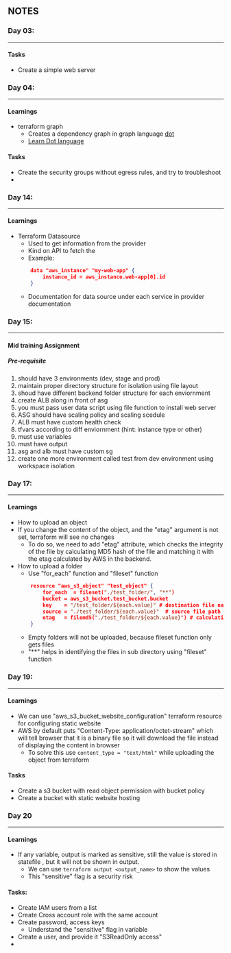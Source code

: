 ## NOTES

### Day 03:

---

#### Tasks

* Create a simple web server


### Day 04:

---

#### Learnings

* terraform graph
    * Creates a dependency graph in graph language [dot](https://graphviz.org/doc/info/lang.html)
    * [Learn Dot language](https://www.ocf.berkeley.edu/~eek/index.html/tiny_examples/thinktank/src/gv1.7c/doc/dotguide.pdf)

#### Tasks

* Create the security groups without egress rules, and try to troubleshoot
* 


### Day 14:

---

#### Learnings

* Terraform Datasource
    * Used to get information from the provider
    * Kind on API to fetch the 
    * Example:
    ```json
        data "aws_instance" "my-web-app" {
            instance_id = aws_instance.web-app[0].id
        }
    ```
    * Documentation for data source under each service in provider documentation


### Day 15:

---

#### Mid training Assignment

##### Pre-requisite

1. should have 3 environments (dev, stage and prod)
2. maintain proper directory structure for isolation using file layout
3. shoud have different backend folder structure for each enviornment
4. create ALB along in front of asg
5. you must pass user data script using file function to install web server
6. ASG should have scaling policy and scaling scedule
7. ALB must have custom health check
8. tfvars according to diff enviornment (hint: instance type or other)
9. must use variables
10. must have output
11. asg and alb must have custom sg
12. create one more environment called test from dev environment using workspace isolation


### Day 17:

---

#### Learnings

* How to upload an object
* If you change the content of the object, and the "etag" argument is not set, terraform will see no changes
    * To do so, we need to add "etag" attribute, which checks the integrity of the file by calculating MD5 hash of the file 
        and matching it with the etag calculated by AWS in the backend.
* How to upload a folder
    * Use "for_each" function and "fileset" function
    ```json
        resource "aws_s3_object" "test_object" {
            for_each  = fileset("./test_folder/", "**")
            bucket = aws_s3_bucket.test_bucket.bucket
            key    = "/test_folder/${each.value}" # destination file name
            source = "./test_folder/${each.value}"  # source file path
            etag   = filemd5("./test_folder/${each.value}") # calculating MD5 hash of the file locally and match that with etag in AWS side.
        }
    ```
    * Empty folders will not be uploaded, because fileset function only gets files
    * "**" helps in identifying the files in sub directory using "fileset" function
 
    
### Day 19:

---

#### Learnings

* We can use "aws_s3_bucket_website_configuration" terraform resource for configuring static website
* AWS by default puts "Content-Type: application/octet-stream" which will tell browser that it is a binary file so it will download the file
  instead of displaying the content in browser
    * To solve this use ``content_type = "text/html"`` while uploading the object from terraform

#### Tasks

* Create a s3 bucket with read object permission with bucket policy
* Create a bucket with static website hosting


### Day 20

---

#### Learnings

* If any variable, output is marked as sensitive, still the value is stored in statefile
  , but it will not be shown in output.
    * We can use ``terraform output <output_name>`` to show the values
    * This "sensitive" flag is a security risk

#### Tasks:

* Create IAM users from a list
* Create Cross account role with the same account
* Create password, access keys
    * Understand the "sensitive" flag in variable
* Create a user, and provide it "S3ReadOnly access"
* 